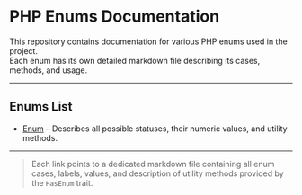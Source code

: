 # PHP Enums Documentation

This repository contains documentation for various PHP enums used in the project.  
Each enum has its own detailed markdown file describing its cases, methods, and usage.

---

## Enums List

- [Enum](ENUM.md) – Describes all possible statuses, their numeric values, and utility methods.   

---

> Each link points to a dedicated markdown file containing all enum cases, labels, values, and description of utility methods provided by the `HasEnum` trait.
